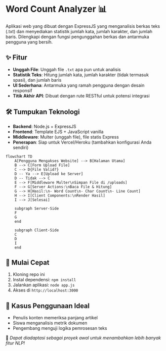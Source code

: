 # Word Count Analyzer 📊

Aplikasi web yang dibuat dengan ExpressJS yang menganalisis berkas teks (.txt) dan menyediakan statistik jumlah kata, jumlah karakter, dan jumlah baris. Dilengkapi dengan fungsi pengunggahan berkas dan antarmuka pengguna yang bersih.

## ✨ Fitur 
- **Unggah File**: Unggah file `.txt` apa pun untuk analisis 
- **Statistik Teks**: Hitung jumlah kata, jumlah karakter (tidak termasuk spasi), dan jumlah baris 
- **UI Sederhana**: Antarmuka yang ramah pengguna dengan desain responsif 
- **Titik Akhir API**: Dibuat dengan rute RESTful untuk potensi integrasi 

## 🛠️ Tumpukan Teknologi 
- **Backend**: Node.js + ExpressJS 
- **Frontend**: Template EJS + JavaScript vanilla 
- **Middleware**: Multer (unggah file), file statis Express 
- **Penerapan**: Siap untuk Vercel/Heroku (tambahkan konfigurasi Anda sendiri)
  
```mermaid
flowchart TD
    A[Pengguna Mengakses Website] --> B[Halaman Utama]
    B --> C[Form Upload File]
    C --> D{File Valid?}
    D -- Ya --> E[Upload ke Server]
    D -- Tidak --> C
    E --> F[Middleware Multer\nSimpan File di /uploads]
    F --> G[Server Actions:\nBaca File & Hitung]
    G --> H[Hasil:\n- Word Count\n- Char Count\n- Line Count]
    H --> I[Client Components:\nRender Hasil]
    I --> J[Selesai]

    subgraph Server-Side
    F
    G
    end

    subgraph Client-Side
    C
    D
    I
    end
```

## 🚀 Mulai Cepat 
1. Kloning repo ini 
2. Instal dependensi: `npm install` 
3. Jalankan aplikasi: `node app.js` 
4. Akses di `http://localhost:3000` 

## 📝 Kasus Penggunaan Ideal 
- Penulis konten memeriksa panjang artikel 
- Siswa menganalisis metrik dokumen 
- Pengembang menguji logika pemrosesan teks 

🔗 *Dapat diadaptasi sebagai proyek awal untuk menambahkan lebih banyak fitur NLP!*

